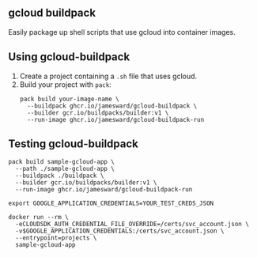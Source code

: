 gcloud buildpack
----------------

Easily package up shell scripts that use gcloud into container images.

## Using gcloud-buildpack

1. Create a project containing a `.sh` file that uses gcloud.
1. Build your project with `pack`:
    ```
    pack build your-image-name \
      --buildpack ghcr.io/jamesward/gcloud-buildpack \
      --builder gcr.io/buildpacks/builder:v1 \
      --run-image ghcr.io/jamesward/gcloud-buildpack-run
    ```

## Testing gcloud-buildpack

```
pack build sample-gcloud-app \
  --path ./sample-gcloud-app \
  --buildpack ./buildpack \
  --builder gcr.io/buildpacks/builder:v1 \
  --run-image ghcr.io/jamesward/gcloud-buildpack-run

export GOOGLE_APPLICATION_CREDENTIALS=YOUR_TEST_CREDS_JSON

docker run --rm \
  -eCLOUDSDK_AUTH_CREDENTIAL_FILE_OVERRIDE=/certs/svc_account.json \
  -v$GOOGLE_APPLICATION_CREDENTIALS:/certs/svc_account.json \
  --entrypoint=projects \
  sample-gcloud-app
```
